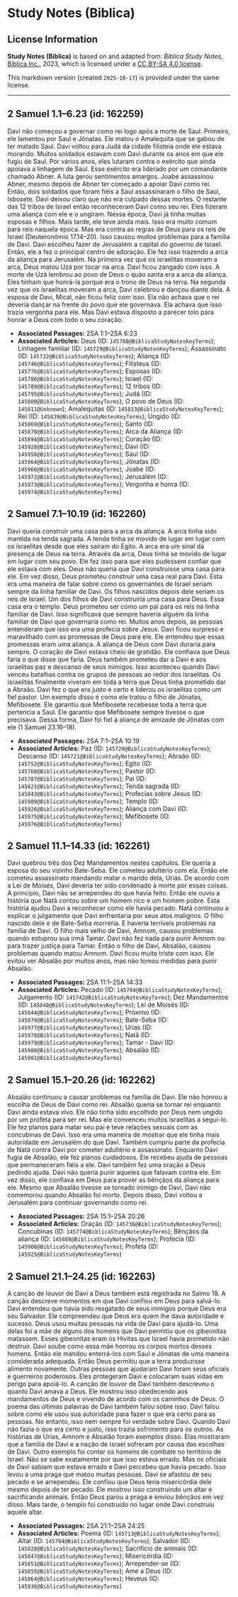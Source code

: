 # Study Notes (Biblica)

## License Information

**Study Notes (Biblica)** is based on and adapted from: _Biblica Study Notes_, [Biblica Inc.](https://www.biblica.com/), 2023, which is licensed under a [CC BY-SA 4.0 license](https://creativecommons.org/licenses/by-sa/4.0/legalcode.en).

This markdown version (created `2025-10-17`) is provided under the same license.



--------------------------------

## 2 Samuel 1.1–6.23 (id: 162259)

Davi não começou a governar como rei logo após a morte de Saul. Primeiro, ele lamentou por Saul e Jônatas. Ele matou o Amalequita que se gabou de ter matado Saul. Davi voltou para Judá da cidade filisteia onde ele estava morando. Muitos soldados estavam com Davi durante os anos em que ele fugiu de Saul. Por vários anos, eles lutaram contra o exército que ainda apoiava a linhagem de Saul. Esse exército era liderado por um comandante chamado Abner. A luta gerou sentimentos amargos. Joabe assassinou Abner, mesmo depois de Abner ter começado a apoiar Davi como rei. Então, dois soldados que foram fiéis a Saul assassinaram o filho de Saul, Isbosete. Davi deixou claro que não era culpado dessas mortes. O restante das 12 tribos de Israel então reconheceram Davi como seu rei. Eles fizeram uma aliança com ele e o ungiram. Nessa época, Davi já tinha muitas esposas e filhos. Mais tarde, ele teve ainda mais. Isso era muito comum para reis naquela época. Mas era contra as regras de Deus para os reis de Israel (Deuteronômio 17\.14–20\). Isso causou muitos problemas para a família de Davi. Davi escolheu fazer de Jerusalém a capital do governo de Israel. Então, ele a fez o principal centro de adoração. Ele fez isso trazendo a arca da aliança para Jerusalém. Na primeira vez que os israelitas moveram a arca, Deus matou Uzá por tocar na arca. Davi ficou zangado com isso. A morte de Uzá lembrou ao povo de Deus o quão santa era a arca da aliança. Eles tinham que honrá\-la porque era o trono de Deus na terra. Na segunda vez que os israelitas moveram a arca, Davi celebrou e dançou diante dela. A esposa de Davi, Mical, não ficou feliz com isso. Ela não achava que o rei deveria dançar na frente do povo que ele governava. Ela achava que isso trazia vergonha para ele. Mas Davi estava disposto a parecer tolo para honrar a Deus com todo o seu coração.

* **Associated Passages:** 2SA 1:1–2SA 6:23
* **Associated Articles:** Deus (ID: `145708@BiblicaStudyNotesKeyTerms`); Linhagem familiar (ID: `145729@BiblicaStudyNotesKeyTerms`); Assassinato (ID: `145732@BiblicaStudyNotesKeyTerms`); Aliança (ID: `145746@BiblicaStudyNotesKeyTerms`); Filisteus (ID: `145776@BiblicaStudyNotesKeyTerms`); Esposas (ID: `145786@BiblicaStudyNotesKeyTerms`); Israel (ID: `145789@BiblicaStudyNotesKeyTerms`); 12 tribos (ID: `145795@BiblicaStudyNotesKeyTerms`); Judá (ID: `145800@BiblicaStudyNotesKeyTerms`); O povo de Deus (ID: `145811@Unknown`); Amalequitas (ID: `145833@BiblicaStudyNotesKeyTerms`); Rei (ID: `145839@BiblicaStudyNotesKeyTerms`); Ungido (ID: `145869@BiblicaStudyNotesKeyTerms`); Santo (ID: `145870@BiblicaStudyNotesKeyTerms`); Arca da Aliança (ID: `145894@BiblicaStudyNotesKeyTerms`); Coração (ID: `145928@BiblicaStudyNotesKeyTerms`); Davi (ID: `145958@BiblicaStudyNotesKeyTerms`); Saul (ID: `145964@BiblicaStudyNotesKeyTerms`); Jônatas (ID: `145966@BiblicaStudyNotesKeyTerms`); Joabe (ID: `145972@BiblicaStudyNotesKeyTerms`); Jerusalém (ID: `145973@BiblicaStudyNotesKeyTerms`); Vergonha e honra (ID: `145974@BiblicaStudyNotesKeyTerms`)

## 2 Samuel 7.1–10.19 (id: 162260)

Davi queria construir uma casa para a arca da aliança. A arca tinha sido mantida na tenda sagrada. A tenda tinha se movido de lugar em lugar com os israelitas desde que eles saíram do Egito. A arca era um sinal da presença de Deus na terra. Através da arca, Deus tinha se movido de lugar em lugar com seu povo. Ele fez isso para que eles pudessem confiar que ele estava com eles. Deus não queria que Davi construísse uma casa para ele. Em vez disso, Deus prometeu construir uma casa real para Davi. Esta era uma maneira de falar sobre como os governantes de Israel seriam sempre da linha familiar de Davi. Os filhos nascidos depois dele seriam os reis de Israel. Um dos filhos de Davi construiria uma casa para Deus. Essa casa era o templo. Deus prometeu ser como um pai para os reis na linha familiar de Davi. Isso significava que sempre haveria alguém da linha familiar de Davi que governaria como rei. Muitos anos depois, as pessoas entenderam que isso era uma profecia sobre Jesus. Davi ficou surpreso e maravilhado com as promessas de Deus para ele. Ele entendeu que essas promessas eram uma aliança. A aliança de Deus com Davi duraria para sempre. O coração de Davi estava cheio de gratidão. Ele confiava que Deus faria o que disse que faria. Deus também prometeu dar a Davi e aos israelitas paz e descanso de seus inimigos. Isso aconteceu quando Davi venceu batalhas contra os grupos de pessoas ao redor dos israelitas. Os israelitas finalmente viveram em toda a terra que Deus tinha prometido dar a Abraão. Davi fez o que era justo e certo e liderou os israelitas como um fiel pastor. Um exemplo disso é como ele tratou o filho de Jônatas, Mefibosete. Ele garantiu que Mefibosete recebesse toda a terra que pertencia a Saul. Ele garantiu que Mefibosete sempre tivesse o que precisava. Dessa forma, Davi foi fiel à aliança de amizade de Jônatas com ele (1 Samuel 23\.16–18\).

* **Associated Passages:** 2SA 7:1–2SA 10:19
* **Associated Articles:** Paz (ID: `145720@BiblicaStudyNotesKeyTerms`); Descanso (ID: `145721@BiblicaStudyNotesKeyTerms`); Abraão (ID: `145752@BiblicaStudyNotesKeyTerms`); Egito (ID: `145760@BiblicaStudyNotesKeyTerms`); Pastor (ID: `145787@BiblicaStudyNotesKeyTerms`); Pai (ID: `145821@BiblicaStudyNotesKeyTerms`); Tenda sagrada (ID: `145843@BiblicaStudyNotesKeyTerms`); Profecias sobre Jesus (ID: `145909@BiblicaStudyNotesKeyTerms`); Templo (ID: `145926@BiblicaStudyNotesKeyTerms`); Aliança com Davi (ID: `145975@BiblicaStudyNotesKeyTerms`); Mefibosete (ID: `145976@BiblicaStudyNotesKeyTerms`)

## 2 Samuel 11.1–14.33 (id: 162261)

Davi quebrou três dos Dez Mandamentos nestes capítulos. Ele queria a esposa do seu vizinho Bate\-Seba. Ele cometeu adultério com ela. Então ele cometeu assassinato mandando matar o marido dela, Urias. De acordo com a Lei de Moisés, Davi deveria ter sido condenado à morte por essas coisas. A princípio, Davi não se arrependeu do que havia feito. Então ele ouviu a história que Natã contou sobre um homem rico e um homem pobre. Esta história ajudou Davi a reconhecer como ele havia pecado. Natã continuou a explicar o julgamento que Davi enfrentaria por seus atos malignos. O filho nascido dele e de Bate\-Seba morreria. E haveria terríveis problemas na família de Davi. O filho mais velho de Davi, Amnom, causou problemas quando estuprou sua irmã Tamar. Davi não fez nada para punir Amnom ou para trazer justiça para Tamar. Então o filho de Davi, Absalão, causou problemas quando matou Amnom. Davi ficou muito triste com isso. Ele evitou ver Absalão por muitos anos, mas não tomou medidas para punir Absalão.

* **Associated Passages:** 2SA 11:1–2SA 14:33
* **Associated Articles:** Pecado (ID: `145704@BiblicaStudyNotesKeyTerms`); Julgamento (ID: `145742@BiblicaStudyNotesKeyTerms`); Dez Mandamentos (ID: `145840@BiblicaStudyNotesKeyTerms`); Lei de Moisés (ID: `145844@BiblicaStudyNotesKeyTerms`); Próximo (ID: `145879@BiblicaStudyNotesKeyTerms`); Bate-Seba (ID: `145977@BiblicaStudyNotesKeyTerms`); Urias (ID: `145978@BiblicaStudyNotesKeyTerms`); Natã (ID: `145979@BiblicaStudyNotesKeyTerms`); Tamar - Davi (ID: `145980@BiblicaStudyNotesKeyTerms`); Absalão (ID: `145981@BiblicaStudyNotesKeyTerms`)

## 2 Samuel 15.1–20.26 (id: 162262)

Absalão continuou a causar problemas na família de Davi. Ele não honrou a escolha de Deus de Davi como rei. Absalão queria se tornar rei enquanto Davi ainda estava vivo. Ele não tinha sido escolhido por Deus nem ungido por um profeta para ser rei. Mas ele convenceu muitos israelitas a segui\-lo. Ele fez planos para matar seu pai e teve relações sexuais com as concubinas de Davi. Isso era uma maneira de mostrar que ele tinha mais autoridade em Jerusalém do que Davi. Também cumpriu parte da profecia de Natã contra Davi por cometer adultério e assassinato. Enquanto Davi fugia de Absalão, ele fez planos cuidadosos. Ele recebeu ajuda de pessoas que permaneceram fiéis a ele. Davi também fez uma oração a Deus pedindo ajuda. Davi não queria punir aqueles que falavam contra ele. Em vez disso, ele confiava em Deus para prover as bênçãos da aliança para ele. Mesmo que Absalão tivesse se tornado inimigo de Davi, Davi não comemorou quando Absalão foi morto. Depois disso, Davi voltou a Jerusalém para continuar governando como rei.

* **Associated Passages:** 2SA 15:1–2SA 20:26
* **Associated Articles:** Oração (ID: `145736@BiblicaStudyNotesKeyTerms`); Concubinas (ID: `145774@BiblicaStudyNotesKeyTerms`); Bênçãos da aliança (ID: `145888@BiblicaStudyNotesKeyTerms`); Profecia (ID: `145908@BiblicaStudyNotesKeyTerms`); Profeta (ID: `145925@BiblicaStudyNotesKeyTerms`)

## 2 Samuel 21.1–24.25 (id: 162263)

A canção de louvor de Davi a Deus também está registrada no Salmo 18\. A canção descreve momentos em que Davi confiou em Deus para salvá\-lo. Davi entendeu que havia sido resgatado de seus inimigos porque Deus era seu Salvador. Ele compreendeu que Deus era quem lhe dava autoridade e sucesso. Deus usou muitas pessoas na vida de Davi para ajudá\-lo. Uma delas foi a mãe de alguns dos homens que Davi permitiu que os gibeonitas matassem. Esses gibeonitas eram os Hivitas que Israel havia prometido não destruir. Davi soube como essa mãe honrou os corpos mortos desses homens. Então ele mandou enterrá\-los com Saul e Jônatas de uma maneira considerada adequada. Então Deus permitiu que a terra produzisse alimento novamente. Outras pessoas que ajudaram Davi foram seus oficiais e guerreiros poderosos. Eles protegeram Davi e colocaram suas vidas em perigo para apoiá\-lo. A canção de louvor de Davi também descreveu o quanto Davi amava a Deus. Ele mostrou isso obedecendo aos mandamentos de Deus e vivendo de acordo com os caminhos de Deus. O poema das últimas palavras de Davi também falou sobre isso. Davi falou sobre como ele usou sua autoridade para fazer o que era certo para as pessoas. No entanto, isso nem sempre foi verdade sobre Davi. Quando Davi não fazia o que era certo e justo, isso trazia sofrimento para os outros. As histórias de Urias, Amnom e Absalão foram exemplos disso. Elas mostraram que a família de Davi e a nação de Israel sofreram por causa das escolhas de Davi. Outro exemplo foi contar os homens de combate no território de Israel. Não se sabe exatamente por que isso estava errado. Mas os oficiais de Davi sabiam que estava errado e Davi percebeu que havia pecado. Isso levou a uma praga que matou muitas pessoas. Davi se afastou de seu pecado e se arrependeu. Ele confiou que Deus teria misericórdia dele mesmo depois de ter pecado. Ele mostrou isso construindo um altar e sacrificando animais. Então Deus parou a praga e enviou bênçãos em vez disso. Mais tarde, o templo foi construído no lugar onde Davi construiu aquele altar.

* **Associated Passages:** 2SA 21:1–2SA 24:25
* **Associated Articles:** Poema (ID: `145713@BiblicaStudyNotesKeyTerms`); Altar (ID: `145794@BiblicaStudyNotesKeyTerms`); Salvador (ID: `145828@BiblicaStudyNotesKeyTerms`); Sacrifício de animais (ID: `145847@BiblicaStudyNotesKeyTerms`); Misericórdia (ID: `145851@BiblicaStudyNotesKeyTerms`); Arrepender-se (ID: `145855@BiblicaStudyNotesKeyTerms`); Ame a Deus (ID: `145864@BiblicaStudyNotesKeyTerms`); Heveus (ID: `145936@BiblicaStudyNotesKeyTerms`)

